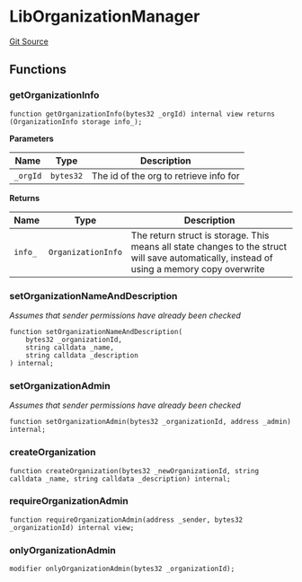 # LibOrganizationManager
[Git Source](https://github.com-treasure/TreasureProject/spellcaster-facets/blob/e61aea147da628641c6f090a95c62cf081f729f5/src/libraries/LibOrganizationManager.sol)


## Functions
### getOrganizationInfo


```solidity
function getOrganizationInfo(bytes32 _orgId) internal view returns (OrganizationInfo storage info_);
```
**Parameters**

|Name|Type|Description|
|----|----|-----------|
|`_orgId`|`bytes32`|The id of the org to retrieve info for|

**Returns**

|Name|Type|Description|
|----|----|-----------|
|`info_`|`OrganizationInfo`|The return struct is storage. This means all state changes to the struct will save automatically, instead of using a memory copy overwrite|


### setOrganizationNameAndDescription

*Assumes that sender permissions have already been checked*


```solidity
function setOrganizationNameAndDescription(
    bytes32 _organizationId,
    string calldata _name,
    string calldata _description
) internal;
```

### setOrganizationAdmin

*Assumes that sender permissions have already been checked*


```solidity
function setOrganizationAdmin(bytes32 _organizationId, address _admin) internal;
```

### createOrganization


```solidity
function createOrganization(bytes32 _newOrganizationId, string calldata _name, string calldata _description) internal;
```

### requireOrganizationAdmin


```solidity
function requireOrganizationAdmin(address _sender, bytes32 _organizationId) internal view;
```

### onlyOrganizationAdmin


```solidity
modifier onlyOrganizationAdmin(bytes32 _organizationId);
```

